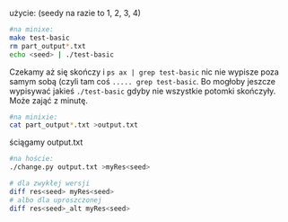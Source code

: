 użycie: (seedy na razie to 1, 2, 3, 4)
```bash
#na minixe:
make test-basic
rm part_output*.txt
echo <seed> | ./test-basic
```

Czekamy aż się skończy i `ps ax | grep test-basic` nic nie wypisze poza samym sobą (czyli tam coś `..... grep test-basic`.
Bo mogłoby jeszcze wypisywać jakieś `./test-basic` gdyby nie wszystkie potomki skończyły.
Może zająć z minutę.

```bash
#na minixie:
cat part_output*.txt >output.txt
```

ściągamy output.txt

```bash
#na hoście:
./change.py output.txt >myRes<seed>

# dla zwykłej wersji
diff res<seed> myRes<seed>
# albo dla uproszczonej
diff res<seed>_alt myRes<seed>
```
